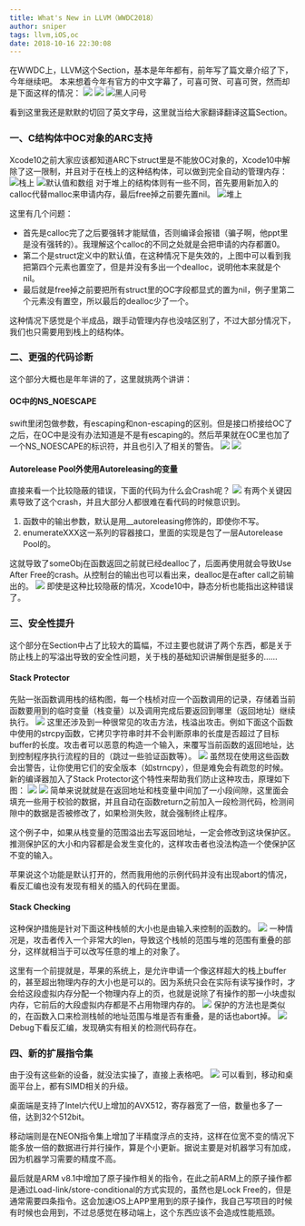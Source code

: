 ```yaml
---
title: What's New in LLVM（WWDC2018）
author: sniper
tags: llvm,iOS,oc
date: 2018-10-16 22:30:08
---
```




在WWDC上，LLVM这个Section，基本是年年都有，前年写了篇文章介绍了下，今年继续吧。
本来想着今年有官方的中文字幕了，可喜可贺、可喜可贺，然而却是下面这样的情况：
![](/images/1539259407_77.png)
![](/images/1539259445_13.png)
![黑人问号](/images/1539260984_70.png)

看到这里我还是默默的切回了英文字母，这里就当给大家翻译翻译这篇Section。



### 一、C结构体中OC对象的ARC支持

Xcode10之前大家应该都知道ARC下struct里是不能放OC对象的，Xcode10中解除了这一限制，并且对于在栈上的这种结构体，可以做到完全自动的管理内存：
![栈上](/images/1539263611_74.png)
![默认值和数组](/images/1539263691_74.png)
对于堆上的结构体则有一些不同，首先要用新加入的calloc代替malloc来申请内存，最后free掉之前要先置nil。
![堆上](/images/1539264271_32.png)

这里有几个问题：

- 首先是calloc完了之后要强转才能赋值，否则编译会报错（骗子啊，他ppt里是没有强转的）。我理解这个calloc的不同之处就是会把申请的内存都置0。
- 第二个是struct定义中的默认值，在这种情况下是失效的，上图中可以看到我把第四个元素也置空了，但是并没有多出一个dealloc，说明他本来就是个nil。
- 最后就是free掉之前要把所有struct里的OC字段都显式的置为nil，例子里第二个元素没有置空，所以最后的dealloc少了一个。

这种情况下感觉是个半成品，跟手动管理内存也没啥区别了，不过大部分情况下，我们也只需要用到栈上的结构体。



### 二、更强的代码诊断

这个部分大概也是年年讲的了，这里就挑两个讲讲：
#### OC中的NS_NOESCAPE

swift里闭包做参数，有escaping和non-escaping的区别。但是接口桥接给OC了之后，在OC中是没有办法知道是不是有escaping的。然后苹果就在OC里也加了一个NS_NOESCAPE的标识符，并且也引入了相关的警告。
![](/images/1539313163_77.png)
![](/images/1539313204_74.png)

#### Autorelease Pool外使用Autoreleasing的变量

直接来看一个比较隐蔽的错误，下面的代码为什么会Crash呢？
![](/images/1539313946_53.png)
有两个关键因素导致了这个crash，并且大部分人都很难在看代码的时候意识到。

1. 函数中的输出参数，默认是用__autoreleasing修饰的，即使你不写。
1. enumerateXXX这一系列的容器接口，里面的实现是包了一层Autorelease Pool的。

这就导致了someObj在函数返回之前就已经dealloc了，后面再使用就会导致Use After Free的crash。从控制台的输出也可以看出来，dealloc是在after call之前输出的。
![](/images/1539314934_1.png)
即使是这种比较隐蔽的情况，Xcode10中，静态分析也能指出这种错误了。



### 三、安全性提升

 这个部分在Section中占了比较大的篇幅，不过主要也就讲了两个东西，都是关于防止栈上的写溢出导致的安全性问题，关于栈的基础知识讲解倒是挺多的……



#### Stack Protector

先贴一张函数调用栈的结构图，每一个栈桢对应一个函数调用的记录，存储着当前函数要用到的临时变量（栈变量）以及调用完成后要返回到哪里（返回地址）继续执行。
![](/images/1539532681_73.png)
这里还涉及到一种很常见的攻击方法，栈溢出攻击。例如下面这个函数中使用的strcpy函数，它拷贝字符串时并不会判断原串的长度是否超过了目标buffer的长度。攻击者可以恶意的构造一个输入，来覆写当前函数的返回地址，达到控制程序执行流程的目的（跳过一些验证函数等）。
![](/images/1539533246_91.png)
虽然现在使用这些函数会出警告，让你使用它们的安全版本（如strncpy），但是难免会有疏忽的时候。
新的编译器加入了Stack Protector这个特性来帮助我们防止这种攻击，原理如下图：
![](/images/1539533945_77.png)
![](/images/1539533957_92.png)
简单来说就就是在返回地址和栈变量中间加了一小段间隙，这里面会填充一些用于校验的数据，并且自动在函数return之前加入一段检测代码，检测间隙中的数据是否被修改了，如果检测失败，就会强制终止程序。

这个例子中，如果从栈变量的范围溢出去写返回地址，一定会修改到这块保护区。推测保护区的大小和内容都是会发生变化的，这样攻击者也没法构造一个使保护区不变的输入。

苹果说这个功能是默认打开的，然而我用他的示例代码并没有出现abort的情况，看反汇编也没有发现有相关的插入的代码在里面。



#### Stack Checking

这种保护措施是针对下面这种栈帧的大小也是由输入来控制的函数的。
![](/images/1539535234_63.png)
一种情况是，攻击者传入一个非常大的len，导致这个栈帧的范围与堆的范围有重叠的部分，这样就相当于可以改写任意的堆上的对象了。

这里有一个前提就是，苹果的系统上，是允许申请一个像这样超大的栈上buffer的，甚至超出物理内存的大小也是可以的。因为系统只会在实际有读写操作时，才会给这段虚拟内存分配一个物理内存上的页，也就是说除了有操作的那一小块虚拟内存，它前后的大段虚拟内存都是不占用物理内存的。
![](/images/1539535965_94.png)
保护的方法也是类似的，在函数入口来检测栈帧的地址范围与堆是否有重叠，是的话也abort掉。
![](/images/1539536569_76.png)
Debug下看反汇编，发现确实有相关的检测代码存在。



### 四、新的扩展指令集

由于没有这些新的设备，就没法实操了，直接上表格吧。
![](/images/1539536873_18.png)
可以看到，移动和桌面平台上，都有SIMD相关的升级。

桌面端是支持了Intel六代U上增加的AVX512，寄存器宽了一倍，数量也多了一倍，达到32个512bit。

移动端则是在NEON指令集上增加了半精度浮点的支持，这样在位宽不变的情况下能多放一倍的数据进行并行操作，算是个小更新。据说主要是对机器学习有加成，因为机器学习需要的精度不高。

最后就是ARM v8.1中增加了原子操作相关的指令，在此之前ARM上的原子操作都是通过Load-link/store-conditional的方式实现的，虽然也是Lock Free的，但是通常需要四条指令。这会加速iOS上APP里用到的原子操作，我自己写项目的时候有时候也会用到，不过总感觉在移动端上，这个东西应该不会造成性能瓶颈。